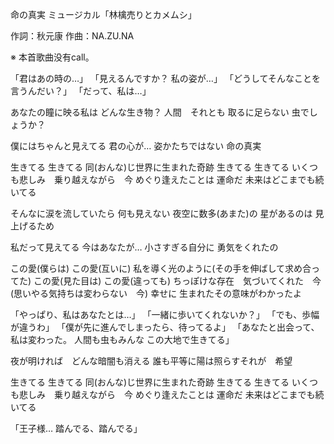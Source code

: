 命の真実 ミュージカル「林檎売りとカメムシ」

作詞：秋元康
作曲：NA.ZU.NA

※ 本首歌曲没有call。 

「君はあの時の…」
「見えるんですか？
 私の姿が…」
「どうしてそんなことを言うんだい？」
「だって、私は…」

あなたの瞳に映る私は
どんな生き物？
人間　それとも
取るに足らない
虫でしょうか？

僕にはちゃんと見えてる
君の心が…
姿かたちではない
命の真実

生きてる
生きてる
同(おんな)じ世界に生まれた奇跡
生きてる
生きてる
いくつも悲しみ　乗り越えながら　今
めぐり逢えたことは
運命だ
未来はどこまでも続いてる

そんなに涙を流していたら
何も見えない
夜空に数多(あまた)の
星があるのは
見上げるため

私だって見えてる
今はあなたが…
小さすぎる自分に
勇気をくれたの

この愛(僕らは)
この愛(互いに)
私を導く光のように(その手を伸ばして求め合ってた)
この愛(見た目は)
この愛(違っても)
ちっぽけな存在　気づいてくれた　今(思いやる気持ちは変わらない　今)
幸せに
生まれたその意味がわかったよ

「やっぱり、私はあなたとは…」
「一緒に歩いてくれないか？」
「でも、歩幅が違うわ」
「僕が先に進んでしまったら、待ってるよ」
「あなたと出会って、私は変わった。
人間も虫もみんな
この大地で生きてる」

夜が明ければ　どんな暗闇も消える
誰も平等に陽は照らすそれが　希望

生きてる
生きてる
同(おんな)じ世界に生まれた奇跡
生きてる
生きてる
いくつも悲しみ　乗り越えながら　今
めぐり逢えたことは
運命だ
未来はどこまでも続いてる

「王子様…
踏んでる、踏んでる」
